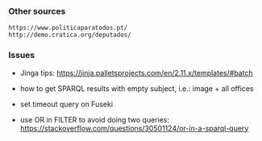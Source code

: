 
### Other sources

    https://www.politicaparatodos.pt/
    http://demo.cratica.org/deputados/


### Issues
 - Jinga tips: https://jinja.palletsprojects.com/en/2.11.x/templates/#batch

 - how to get SPARQL results with empty subject, i.e.: image + all offices
 - set timeout query on Fuseki  
 - use OR in FILTER to avoid doing two queries: 
        https://stackoverflow.com/questions/30501124/or-in-a-sparql-query